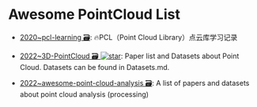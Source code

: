 # Awesome PointCloud List

- [2020~pcl-learning 🗃️](https://github.com/HuangCongQing/pcl-learning): 🔥PCL（Point Cloud Library）点云库学习记录

- [2022~3D-PointCloud 🗃️ ![star](https://img.shields.io/github/stars/zhulf0804/3D-PointCloud)](https://github.com/zhulf0804/3D-PointCloud): Paper list and Datasets about Point Cloud. Datasets can be found in Datasets.md.

- [2022~awesome-point-cloud-analysis 🗃️](https://github.com/Yochengliu/awesome-point-cloud-analysis): A list of papers and datasets about point cloud analysis (processing)
